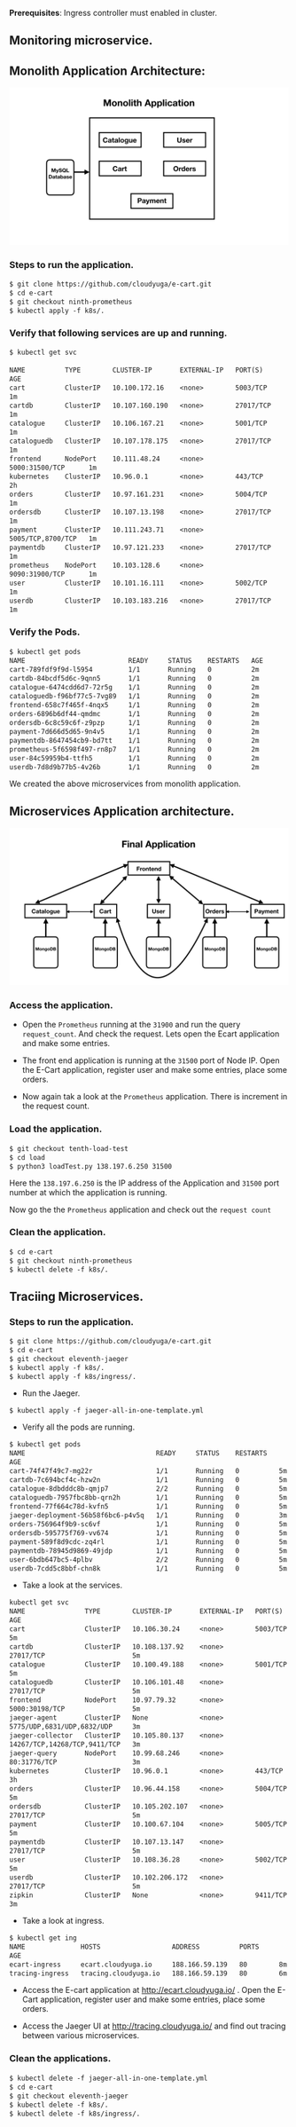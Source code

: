 **Prerequisites**: Ingress controller must enabled in cluster.

## Monitoring microservice.

## Monolith Application Architecture:
![Monolith Application](./Monolith.jpeg?raw=true)

### Steps to run the application.
```
$ git clone https://github.com/cloudyuga/e-cart.git
$ cd e-cart
$ git checkout ninth-prometheus
$ kubectl apply -f k8s/.
```
### Verify that following services are up and running.
```
$ kubectl get svc

NAME          TYPE        CLUSTER-IP       EXTERNAL-IP   PORT(S)             AGE
cart          ClusterIP   10.100.172.16    <none>        5003/TCP            1m
cartdb        ClusterIP   10.107.160.190   <none>        27017/TCP           1m
catalogue     ClusterIP   10.106.167.21    <none>        5001/TCP            1m
cataloguedb   ClusterIP   10.107.178.175   <none>        27017/TCP           1m
frontend      NodePort    10.111.48.24     <none>        5000:31500/TCP      1m
kubernetes    ClusterIP   10.96.0.1        <none>        443/TCP             2h
orders        ClusterIP   10.97.161.231    <none>        5004/TCP            1m
ordersdb      ClusterIP   10.107.13.198    <none>        27017/TCP           1m
payment       ClusterIP   10.111.243.71    <none>        5005/TCP,8700/TCP   1m
paymentdb     ClusterIP   10.97.121.233    <none>        27017/TCP           1m
prometheus    NodePort    10.103.128.6     <none>        9090:31900/TCP      1m
user          ClusterIP   10.101.16.111    <none>        5002/TCP            1m
userdb        ClusterIP   10.103.183.216   <none>        27017/TCP           1m
```

### Verify the Pods.
```
$ kubectl get pods
NAME                          READY     STATUS    RESTARTS   AGE
cart-789fdf9f9d-l5954         1/1       Running   0          2m
cartdb-84bcdf5d6c-9qnn5       1/1       Running   0          2m
catalogue-6474cdd6d7-72r5g    1/1       Running   0          2m
cataloguedb-f96bf77c5-7vg89   1/1       Running   0          2m
frontend-658c7f465f-4nqx5     1/1       Running   0          2m
orders-6896b6df44-qmdmc       1/1       Running   0          2m
ordersdb-6c8c59c6f-z9pzp      1/1       Running   0          2m
payment-7d666d5d65-9n4v5      1/1       Running   0          2m
paymentdb-8647454cb9-bd7tt    1/1       Running   0          2m
prometheus-5f6598f497-rn8p7   1/1       Running   0          2m
user-84c59959b4-ttfh5         1/1       Running   0          2m
userdb-7d8d9b77b5-4v26b       1/1       Running   0          2m
```

We created the above microservices from monolith application.

## Microservices Application architecture.
![Microservices](./Catalogue.jpeg?raw=true)


### Access the application.
- Open the `Prometheus` running at the `31900`  and run the query `request_count`. And check the request. Lets open the Ecart application and make some entries.

- The front end application is running at the `31500` port of Node IP. Open the E-Cart application, register user and make some entries, place some orders.

- Now again tak a look at the `Prometheus` application. There is increment in the request count.

### Load the application.
```
$ git checkout tenth-load-test
$ cd load 
$ python3 loadTest.py 138.197.6.250 31500
```
Here the `138.197.6.250` is the IP address of the Application and `31500` port number at which the application is running.

Now go the the `Prometheus` application and check out the `request count`

###  Clean the application.
```
$ cd e-cart
$ git checkout ninth-prometheus
$ kubectl delete -f k8s/.
```

## Traciing Microservices. 

### Steps to run the application.
```
$ git clone https://github.com/cloudyuga/e-cart.git
$ cd e-cart
$ git checkout eleventh-jaeger
$ kubectl apply -f k8s/.
$ kubectl apply -f k8s/ingress/.
```

- Run the Jaeger.
```
$ kubectl apply -f jaeger-all-in-one-template.yml
```

- Verify all the pods are running.
```
$ kubectl get pods
NAME                                 READY     STATUS    RESTARTS   AGE
cart-74f47f49c7-mg22r                1/1       Running   0          5m
cartdb-7c694bcf4c-hzw2n              1/1       Running   0          5m
catalogue-8dbdddc8b-qmjp7            2/2       Running   0          5m
cataloguedb-7957fbc8bb-qrn2h         1/1       Running   0          5m
frontend-77f664c78d-kvfn5            1/1       Running   0          5m
jaeger-deployment-56b58f6bc6-p4v5q   1/1       Running   0          3m
orders-756964f9b9-sc6vf              1/1       Running   0          5m
ordersdb-595775f769-vv674            1/1       Running   0          5m
payment-589f8d9cdc-zq4rl             1/1       Running   0          5m
paymentdb-78945d9869-49jdp           1/1       Running   0          5m
user-6bdb647bc5-4plbv                2/2       Running   0          5m
userdb-7cdd5c8bbf-chn8k              1/1       Running   0          5m
```

- Take a look at the services. 
```
kubectl get svc
NAME               TYPE        CLUSTER-IP       EXTERNAL-IP   PORT(S)                        AGE
cart               ClusterIP   10.106.30.24     <none>        5003/TCP                       5m
cartdb             ClusterIP   10.108.137.92    <none>        27017/TCP                      5m
catalogue          ClusterIP   10.100.49.188    <none>        5001/TCP                       5m
cataloguedb        ClusterIP   10.106.101.48    <none>        27017/TCP                      5m
frontend           NodePort    10.97.79.32      <none>        5000:30198/TCP                 5m
jaeger-agent       ClusterIP   None             <none>        5775/UDP,6831/UDP,6832/UDP     3m
jaeger-collector   ClusterIP   10.105.80.137    <none>        14267/TCP,14268/TCP,9411/TCP   3m
jaeger-query       NodePort    10.99.68.246     <none>        80:31776/TCP                   3m
kubernetes         ClusterIP   10.96.0.1        <none>        443/TCP                        3h
orders             ClusterIP   10.96.44.158     <none>        5004/TCP                       5m
ordersdb           ClusterIP   10.105.202.107   <none>        27017/TCP                      5m
payment            ClusterIP   10.100.67.104    <none>        5005/TCP                       5m
paymentdb          ClusterIP   10.107.13.147    <none>        27017/TCP                      5m
user               ClusterIP   10.108.36.28     <none>        5002/TCP                       5m
userdb             ClusterIP   10.102.206.172   <none>        27017/TCP                      5m
zipkin             ClusterIP   None             <none>        9411/TCP                       3m
```

- Take a look at ingress.
```
$ kubectl get ing
NAME              HOSTS                  ADDRESS          PORTS     AGE
ecart-ingress     ecart.cloudyuga.io     188.166.59.139   80        8m
tracing-ingress   tracing.cloudyuga.io   188.166.59.139   80        6m

```

- Access the E-cart application at http://ecart.cloudyuga.io/ . Open the E-Cart application, register user and make some entries, place some orders.

- Access the Jaeger UI at http://tracing.cloudyuga.io/ and find out tracing between various microservices.

### Clean the applications.
```
$ kubectl delete -f jaeger-all-in-one-template.yml
$ cd e-cart
$ git checkout eleventh-jaeger
$ kubectl delete -f k8s/.
$ kubectl delete -f k8s/ingress/.
```

